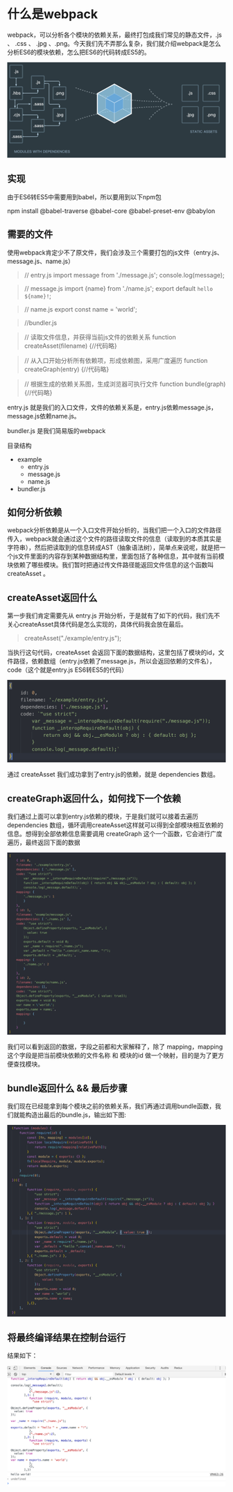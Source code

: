 # 什么是webpack

webpack，可以分析各个模块的依赖关系，最终打包成我们常见的静态文件，.js 、 .css 、 .jpg 、.png。今天我们先不弄那么复杂，我们就介绍webpack是怎么分析ES6的模块依赖，怎么把ES6的代码转成ES5的。

![Alt text](https://github.com/cliYao/mini_webpack/raw/master/Screenshots/1.png)




## 实现

由于ES6转ES5中需要用到babel，所以要用到以下npm包

npm install  @babel-traverse @babel-core @babel-preset-env @babylon

## 需要的文件

使用webpack肯定少不了原文件，我们会涉及三个需要打包的js文件（entry.js、message.js、name.js）

> // entry.js
>import message from './message.js';
>console.log(message);

> // message.js
import {name} from './name.js';
export default `hello ${name}!`;

> // name.js
export const name = 'world';

> //bundler.js 

> // 读取文件信息，并获得当前js文件的依赖关系
> function createAsset(filename) {//代码略}

> // 从入口开始分析所有依赖项，形成依赖图，采用广度遍历
> function createGraph(entry) {//代码略}

> // 根据生成的依赖关系图，生成浏览器可执行文件
> function bundle(graph) {//代码略}

entry.js 就是我们的入口文件，文件的依赖关系是，entry.js依赖message.js，message.js依赖name.js。

bundler.js 是我们简易版的webpack

目录结构
- example
    - entry.js
    - message.js
    - name.js
- bundler.js

## 如何分析依赖

webpack分析依赖是从一个入口文件开始分析的，当我们把一个入口的文件路径传入，webpack就会通过这个文件的路径读取文件的信息（读取到的本质其实是字符串），然后把读取到的信息转成AST（抽象语法树），简单点来说呢，就是把一个js文件里面的内容存到某种数据结构里，里面包括了各种信息，其中就有当前模块依赖了哪些模块。我们暂时把通过传文件路径能返回文件信息的这个函数叫 createAsset 。

## createAsset返回什么

第一步我们肯定需要先从 entry.js 开始分析，于是就有了如下的代码，我们先不关心createAsset具体代码是怎么实现的，具体代码我会放在最后。

> createAsset("./example/entry.js");

当执行这句代码，createAsset 会返回下面的数据结构，这里包括了模块的id，文件路径，依赖数组（entry.js依赖了message.js，所以会返回依赖的文件名），code（这个就是entry.js ES6转ES5的代码）
 
![Alt text](https://github.com/cliYao/mini_webpack/raw/master/Screenshots/2.png)

通过 createAsset 我们成功拿到了entry.js的依赖，就是 dependencies 数组。

## createGraph返回什么，如何找下一个依赖

我们通过上面可以拿到entry.js依赖的模块，于是我们就可以接着去遍历dependencies 数组，循环调用createAsset这样就可以得到全部模块相互依赖的信息。想得到全部依赖信息需要调用 createGraph 这个一个函数，它会进行广度遍历，最终返回下面的数据

![Alt text](https://github.com/cliYao/mini_webpack/raw/master/Screenshots/3.png)


我们可以看到返回的数据，字段之前都和大家解释了，除了 mapping，mapping这个字段是把当前模块依赖的文件名称 和 模块的id 做一个映射，目的是为了更方便查找模块。

## bundle返回什么 && 最后步骤

我们现在已经能拿到每个模块之前的依赖关系，我们再通过调用bundle函数，我们就能构造出最后的bundle.js，输出如下图:

![Alt text](https://github.com/cliYao/mini_webpack/raw/master/Screenshots/4.png)

## 将最终编译结果在控制台运行

结果如下：

![Alt text](https://github.com/cliYao/mini_webpack/raw/master/Screenshots/5.png)


